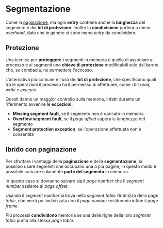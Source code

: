# Segmentazione

Come la [paginazione](../01/README.md), ma ogni **entry** contiene anche la **lunghezza** del segmento e dei **bit di protezione**.
Inoltre la **condivisione** porterà a meno _overhead_, dato che in genere ci sono meno _entry_ da condividere.

## Protezione

Una tecnica per **proteggere** i segmenti in memoria è quella di associare al processo e ai segmenti una **chiave di protezione** modificabili solo dal _kernel_ che, se combacia, ne permetterà l'accesso.

L'alternativa più comune è l'uso dei **bit di protezione**, che specificano quali tra le operazioni il processo ha il permesso di effettuare, come i bit _read_, _write_ e _execute_.

Questi danno un maggior controllo sulla memoria, infatti durante un riferimento avvenire le **eccezioni**:
- **Missing segment fault**, se il segmento non è caricato in memoria
- **Overflow segment fault**, se il _page offset_ supera la lunghezza del segmento
- **Segment protection exception**, se l'operazione effettuata non è consentita

## Ibrido con paginazione

Per sfruttare i vantaggi della **paginazione** e della **segmentazione**, si possono usare segmenti che occupano una o più pagine, in questo modo è possibile caricare solamente **parte del segmento** in memoria.

In questo caso si dovranno salvare sia il _page number_ che il _segment number_ assieme al _page offset_.

Usando il _segment number_ si trova nella _segment table_ l'indirizzo della _page table_, che verrà poi indicizzata con il _page number_ restituendo infine il _page frame_.

Più processi **condividono** memoria se una delle righe della loro _segment table_ punta alla stessa _page table_.

